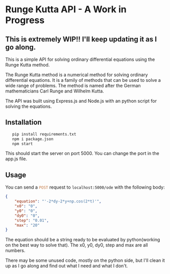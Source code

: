 # Runge Kutta API - A Work in Progress
## This is extremely WIP!! I'll keep updating it as I go along.
This is a simple API for solving ordinary differential equations using the Runge Kutta method.

The Runge Kutta method is a numerical method for solving ordinary differential equations. It is a family of methods that can be used to solve a wide range of problems. The method is named after the German mathematicians Carl Runge and Wilhelm Kutta.

The API was built using Express.js and Node.js with an python script for solving the equations.

## Installation

```bash
   pip install requirements.txt
   npm i package.json
   npm start
```
 This should start the server on port 5000.
 You can change the port in the app.js file.

## Usage

You can send a <span style="color:#C77D48">`POST`</span> request to `localhost:5000/ode` with the following body:

```json
{
    "equation": "'-2*dy-2*y+np.cos(2*t)'",
    "x0": "0",
    "y0": "0",
    "dy0": "0",
    "step": "0.01",
    "max": "20"
}
```

The equation should be a string ready to be evaluated by python(working on the best way to solve that). The x0, y0, dy0, step and max are all numbers.

There may be some unused code, mostly on the python side, but I'll clean it up as I go along and find out what I need and what I don't.
